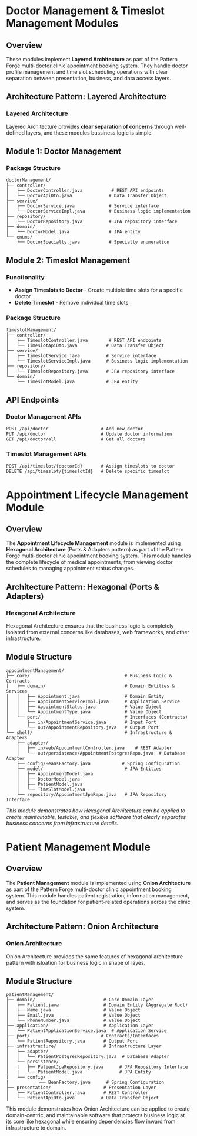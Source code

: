 # Doctor Management & Timeslot Management Modules

## Overview

These modules implement **Layered Architecture** as part of the Pattern Forge multi-doctor clinic appointment booking system. They handle doctor profile management and time slot scheduling operations with clear separation between presentation, business, and data access layers.

## Architecture Pattern: Layered Architecture

### Layered Architecture

Layered Architecture provides **clear separation of concerns** through well-defined layers, and these modules bussiness logic is simple

## Module 1: Doctor Management

### **Package Structure**
```
doctorManagement/
├── controller/
│   ├── DoctorController.java           # REST API endpoints
│   └── DoctorApiDto.java              # Data Transfer Object
├── service/
│   ├── DoctorService.java             # Service interface
│   └── DoctorServiceImpl.java         # Business logic implementation
├── repository/
│   └── DoctorRepository.java          # JPA repository interface
├── domain/
│   └── DoctorModel.java               # JPA entity
└── enums/
    └── DoctorSpecialty.java           # Specialty enumeration
```

## Module 2: Timeslot Management

### **Functionality**
- **Assign Timeslots to Doctor** - Create multiple time slots for a specific doctor
- **Delete Timeslot** - Remove individual time slots

### **Package Structure**
```
timeslotManagement/
├── controller/
│   ├── TimeslotController.java        # REST API endpoints
│   └── TimeslotApiDto.java           # Data Transfer Object
├── service/
│   ├── TimeslotService.java          # Service interface
│   └── TimeslotServiceImpl.java      # Business logic implementation
├── repository/
│   └── TimeslotRepository.java       # JPA repository interface
└── domain/
    └── TimeslotModel.java            # JPA entity
```
## API Endpoints

### **Doctor Management APIs**
```http
POST /api/doctor                    # Add new doctor
PUT /api/doctor                     # Update doctor information  
GET /api/doctor/all                 # Get all doctors
```

### **Timeslot Management APIs**
```http
POST /api/timeslot/{doctorId}       # Assign timeslots to doctor
DELETE /api/timeslot/{timeslotId}   # Delete specific timeslot
```

# Appointment Lifecycle Management Module

## Overview

The **Appointment Lifecycle Management** module is implemented using **Hexagonal Architecture** (Ports & Adapters pattern) as part of the Pattern Forge multi-doctor clinic appointment booking system. This module handles the complete lifecycle of medical appointments, from viewing doctor schedules to managing appointment status changes.

## Architecture Pattern: Hexagonal (Ports & Adapters)

### Hexagonal Architecture

Hexagonal Architecture ensures that the business logic is completely isolated from external concerns like databases, web frameworks, and other infrastructure. 

## Module Structure

```
appointmentManagement/
├── core/                                    # Business Logic & Contracts
│   ├── domain/                              # Domain Entities & Services
│   │   ├── Appointment.java                 # Domain Entity
│   │   ├── AppointmentServiceImpl.java      # Application Service
│   │   ├── AppointmentStatus.java           # Value Object
│   │   └── AppointmentType.java             # Value Object
│   └── port/                                # Interfaces (Contracts)
│       ├── in/AppointmentService.java       # Input Port
│       └── out/AppointmentRepository.java   # Output Port
└── shell/                                   # Infrastructure & Adapters
    ├── adapter/
    │   ├── in/web/AppointmentController.java    # REST Adapter
    │   └── out/persistence/AppointmentPostgresRepo.java  # Database Adapter
    ├── config/BeansFactory.java            # Spring Configuration
    ├── model/                               # JPA Entities
    │   ├── AppointmentModel.java
    │   ├── DoctorModel.java
    │   ├── PatientModel.java
    │   └── TimeSlotModel.java
    └── repository/AppointmentJpaRepo.java   # JPA Repository Interface
```
*This module demonstrates how Hexagonal Architecture can be applied to create maintainable, testable, and flexible software that clearly separates business concerns from infrastructure details.*

# Patient Management Module

## Overview

The **Patient Management** module is implemented using **Onion Architecture** as part of the Pattern Forge multi-doctor clinic appointment booking system. This module handles patient registration, information management, and serves as the foundation for patient-related operations across the clinic system.

## Architecture Pattern: Onion Architecture

### Onion Architecture

Onion Architecture provides the same features of hexagonal architecture pattern with isloation for business logic in shape of layes.

## Module Structure

```
patientManagement/
├── domain/                          # Core Domain Layer
│   ├── Patient.java                 # Domain Entity (Aggregate Root)
│   ├── Name.java                    # Value Object
│   ├── Email.java                   # Value Object  
│   └── PhoneNumber.java             # Value Object
├── application/                     # Application Layer
│   └── PatientApplicationService.java  # Application Service
├── port/                           # Contracts/Interfaces
│   └── PatientRepository.java       # Output Port
├── infrastructure/                  # Infrastructure Layer
│   ├── adapter/
│   │   └── PatientPostgresRepository.java  # Database Adapter
│   └── persistence/
│   |   ├── PatientJpaRepository.java      # JPA Repository Interface
│   |   └── PatientModel.java              # JPA Entity
|   └── config/
|           └── BeanFactory.java      # Spring Configuration
├── presentation/                    # Presentation Layer
│   ├── PatientController.java       # REST Controller
│   └── PatientApiDto.java          # Data Transfer Object

```
This module demonstrates how Onion Architecture can be applied to create domain-centric, and maintainable software that protects business logic at its core like hexagonal while ensuring dependencies flow inward from infrastructure to domain.

